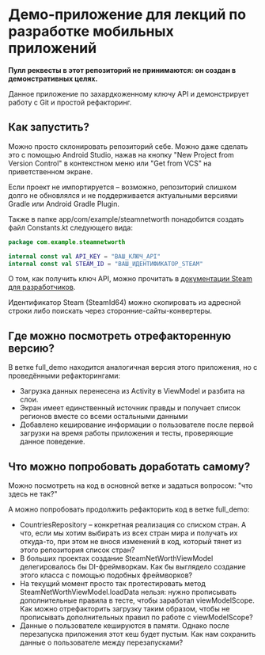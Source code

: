 # Демо-приложение для лекций по разработке мобильных приложений

**Пулл реквесты в этот репозиторий не принимаются: он создан в демонстративных целях.**

Данное приложение по захардкоженному ключу API и  демонстрирует работу с Git и простой рефакторинг.

## Как запустить?
Можно просто склонировать репозиторий себе. Можно даже сделать это с помощью Android Studio, нажав на кнопку "New Project from Version Control" в контекстном меню или "Get from VCS" на приветственном экране.

Если проект не импортируется – возможно, репозиторий слишком долго не обновлялся и не поддерживается актуальными версиями Gradle или Android Gradle Plugin.

Также в папке app/com/example/steamnetworth понадобится создать файл Constants.kt следующего вида:
```kotlin
package com.example.steamnetworth

internal const val API_KEY = "ВАШ_КЛЮЧ_API"
internal const val STEAM_ID = "ВАШ_ИДЕНТИФИКАТОР_STEAM"
```
О том, как получить ключ API, можно прочитать в [документации Steam для разработчиков](https://steamcommunity.com/dev).

Идентификатор Steam (SteamId64) можно скопировать из адресной строки либо поискать через сторонние-сайты-конвертеры.

## Где можно посмотреть отрефакторенную версию?
В ветке full_demo находится аналогичная версия этого приложения, но с проведёнными рефакторингами:
* Загрузка данных перенесена из Activity в ViewModel и разбита на слои.
* Экран имеет единственный источник правды и получает список регионов вместе со всеми остальными данными
* Добавлено кеширование информации о пользователе после первой загрузки на время работы приложения и тесты, проверяющие данное поведение.

## Что можно попробовать доработать самому?
Можно посмотреть на код в основной ветке и задаться вопросом: "что здесь не так?"

А можно попробовать продолжить рефакторить код в ветке full_demo:
* CountriesRepository – конкретная реализация со списком стран. А что, если мы хотим выбирать из всех стран мира и получать их откуда-то, при этом не внося изменений в код, который тянет из этого репозитория список стран?
* В больших проектах создание SteamNetWorthViewModel делегировалось бы DI-фреймворкам. Как бы выглядело создание этого класса с помощью подобных фреймворков?
* На текущий момент просто так протестировать метод SteamNetWorthViewModel.loadData нельзя: нужно прописывать дополнительные правила в тесте, чтобы заработал viewModelScope. Как можно отрефакторить загрузку таким образом, чтобы не прописывать дополнительных правил по работе с viewModelScope?
* Данные о пользователе кешируются в памяти. Однако после перезапуска приложения этот кеш будет пустым. Как нам сохранить данные о пользователе между перезапусками?
